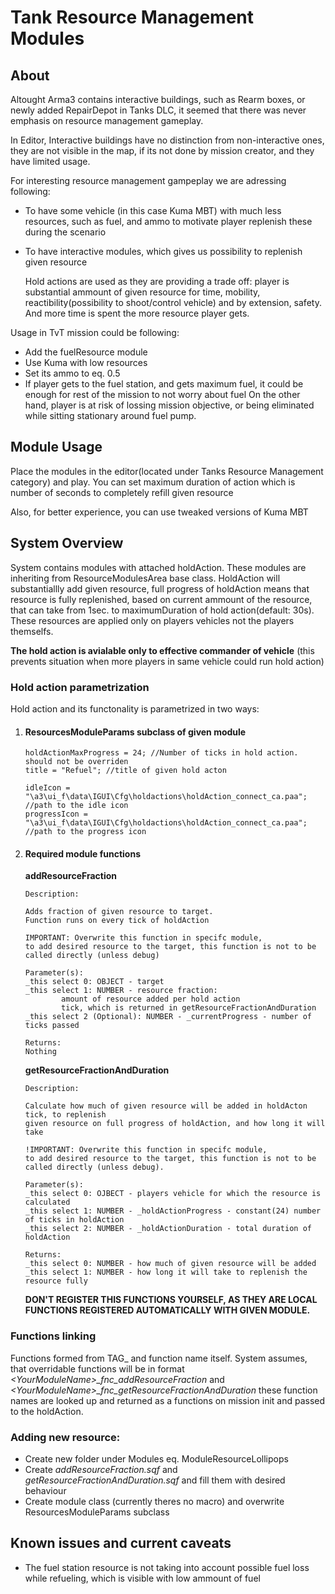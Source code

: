 
# Tank Resource Management Modules

## About
Altought Arma3 contains interactive buildings, such as Rearm boxes, or newly added RepairDepot 
in Tanks DLC, it seemed that there was never emphasis on resource management gameplay.

In Editor, Interactive buildings have no distinction from non-interactive ones, they are 
not visible in the map, if its not done by mission creator, and they have limited usage.

For interesting resource management gampeplay we are adressing following:

- To have some vehicle (in this case Kuma MBT) with much less resources, such as fuel, and ammo
  to motivate player replenish these during the scenario

- To have interactive modules, which gives us possibility to replenish given resource

  Hold actions are used as they are providing a trade off: player is substantial ammount of given resource for 
  time, mobility, reactibility(possibility to shoot/control vehicle) and by extension, safety.
  And more time is spent the more resource player gets.

Usage in TvT mission could be following:
  - Add the fuelResource module
  - Use Kuma with low resources
  - Set its ammo to eq. 0.5
  - If player gets to the fuel station, and gets maximum fuel, it could be enough for rest of the mission to not worry about fuel
    On the other hand, player is at risk of lossing mission objective, or being eliminated while sitting stationary around fuel pump.

## Module Usage
Place the modules in the editor(located under Tanks Resource Management category) and play. You can set maximum duration of action which is number of seconds to completely refill given resource

Also, for better experience, you can use tweaked versions of Kuma MBT

## System Overview
System contains modules with attached holdAction. These modules are inheriting from ResourceModulesArea base class. 
HoldAction will substantiallly add given resource, full progress of holdAction means that resource is fully replenished,
based on current ammount of the resource, that can take from 1sec. to maximumDuration of hold action(default: 30s).
These resources are applied only on players vehicles not the players themselfs.

**The hold action is avialable only to effective commander of vehicle** (this prevents situation when more 
players in same vehicle could run hold action)

### Hold action parametrization
Hold action and its functonality is parametrized in two ways:

1) #### ResourcesModuleParams subclass of given module

    ``` sqf
    holdActionMaxProgress = 24; //Number of ticks in hold action. should not be overriden
    title = "Refuel"; //title of given hold acton 
        
    idleIcon = "\a3\ui_f\data\IGUI\Cfg\holdactions\holdAction_connect_ca.paa"; //path to the idle icon
    progressIcon = "\a3\ui_f\data\IGUI\Cfg\holdactions\holdAction_connect_ca.paa"; //path to the progress icon  
    ```   

2) #### Required module functions
   
    **addResourceFraction**
        
    ``` sqf  
    Description:
      
    Adds fraction of given resource to target.
    Function runs on every tick of holdAction

    IMPORTANT: Overwrite this function in specifc module, 
    to add desired resource to the target, this function is not to be
    called directly (unless debug)

    Parameter(s):
    _this select 0: OBJECT - target
    _this select 1: NUMBER - resource fraction:
            amount of resource added per hold action
            tick, which is returned in getResourceFractionAndDuration
    _this select 2 (Optional): NUMBER - _currentProgress - number of ticks passed
          
    Returns:
    Nothing
    ```
    
    **getResourceFractionAndDuration**
   
    ``` sqf
    Description:
    
    Calculate how much of given resource will be added in holdActon tick, to replenish 
    given resource on full progress of holdAction, and how long it will take
  
    !IMPORTANT: Overwrite this function in specifc module, 
    to add desired resource to the target, this function is not to be
    called directly (unless debug). 

    Parameter(s):
    _this select 0: OJBECT - players vehicle for which the resource is calculated
    _this select 1: NUMBER - _holdActionProgress - constant(24) number of ticks in holdAction
    _this select 2: NUMBER - _holdActionDuration - total duration of holdAction
      
    Returns:
    _this select 0: NUMBER - how much of given resource will be added
    _this select 1: NUMBER - how long it will take to replenish the resource fully
    ```

      **DON'T REGISTER THIS FUNCTIONS YOURSELF, AS THEY ARE LOCAL FUNCTIONS REGISTERED AUTOMATICALLY WITH GIVEN MODULE.**

### Functions linking
Functions formed from TAG_ and function name itself. System assumes, that overridable functions
will be in format *\<YourModuleName\>_fnc_addResourceFraction* and  *\<YourModuleName\>_fnc_getResourceFractionAndDuration*
these function names are looked up and returned as a functions on mission init and passed to the holdAction.

### Adding new resource:
- Create new folder under Modules eq. ModuleResourceLollipops
- Create *addResourceFraction.sqf* and *getResourceFractionAndDuration.sqf* and fill them with desired behaviour
- Create module class (currently theres no macro) and overwrite ResourcesModuleParams subclass

## Known issues and current caveats

- The fuel station resource is not taking into account possible fuel 
  loss while refueling, which is visible with low ammount of fuel